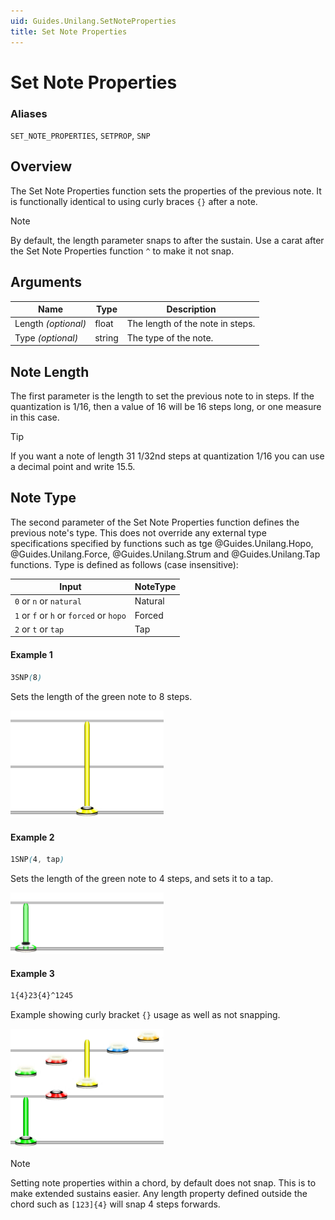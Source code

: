 ```yaml
---
uid: Guides.Unilang.SetNoteProperties
title: Set Note Properties
---
```


# Set Note Properties
### Aliases
`SET_NOTE_PROPERTIES`, `SETPROP`, `SNP`

## Overview
The Set Note Properties function sets the properties of the previous note. It is functionally identical to using curly braces `{}` after a note.

> [!NOTE]
> By default, the length parameter snaps to after the sustain. Use a carat after the Set Note Properties function `^` to make it not snap.

## Arguments
| Name                | Type        | Description                      |
| --------------------| ----------- | -------------------------------- |
| Length *(optional)* | float       | The length of the note in steps. | 
| Type *(optional)*   | string      | The type of the note.            |

## Note Length
The first parameter is the length to set the previous note to in steps.
If the quantization is 1/16, then a value of 16 will be 16 steps long, or one measure in this case.

> [!TIP]
> If you want a note of length 31 1/32nd steps at quantization 1/16 you can use a decimal point and write 15.5.

## Note Type
The second parameter of the Set Note Properties function defines the previous note's type.
This does not override any external type specifications specified by functions such as tge @Guides.Unilang.Hopo, @Guides.Unilang.Force, @Guides.Unilang.Strum and @Guides.Unilang.Tap functions.
Type is defined as follows (case insensitive):

| Input                                   | NoteType |
| ----------------------------------------| -------- |
| `0` or `n` or `natural`                 | Natural  |
| `1` or `f` or `h` or `forced` or `hopo` | Forced   |
| `2` or `t` or `tap`                     | Tap      |

#### Example 1
```css
3SNP(8)
```
Sets the length of the green note to 8 steps.

<img src="example1.png" alt="Set Note Properties Example 1" style="width:245px;"/>

#### Example 2
```css
1SNP(4, tap)
```
Sets the length of the green note to 4 steps, and sets it to a tap.

<img src="example2.png" alt="Set Note Properties Example 2" style="width:245px;"/>

#### Example 3
```css
1{4}23{4}^1245
```
Example showing curly bracket `{}` usage as well as not snapping.

<img src="example3.png" alt="Set Note Properties Example 3" style="width:245px;"/>

> [!NOTE]
> Setting note properties within a chord, by default does not snap. This is to make extended sustains easier. Any length property defined outside the chord such as `[123]{4}` will snap 4 steps forwards.